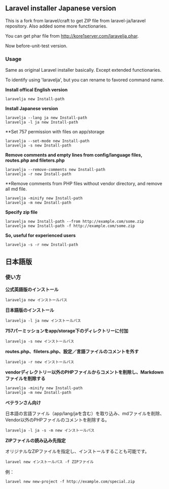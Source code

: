 ## Laravel installer Japanese version

This is a fork from laravel/craft to get ZIP file from laravel-ja/laravel repository. Also added some more functionaries.

You can get phar file from <http://kore1server.com/laravelja.phar>.

Now before-unit-test version.

### Usage

Same as original Laravel installer basically. Except extended functionaries.

To identify using 'laravelja', but you can rename to favored command name.

**Install offical English version**

    laravelja new Install-path

**Install Japanese version**

    laravelja --lang ja new Install-path
    laravelja -l ja new Install-path

**Set 757 permission with files on app/storage

    laravelja --set-mode new Install-path
    laravelja -s new Install-path

**Remove comments and empty lines from config/language files, routes.php and fileters.php**

    laravelja --remove-comments new Install-path
    laravelja -r new Install-path

**Remove comments from PHP files without vendor directory, and remove all md file.

    laravelja -minify new Install-path
    laravelja -m new Install-path

**Specify zip file**

    laravelja new Install-path --from http://example.com/some.zip
    laravelja new Install-path -f http://example.com/some.zip

**So, useful for experienced users**

    laravelja -s -r new Install-path

## 日本語版

### 使い方

**公式英語版のインストール**

    laravelja new インストールパス

**日本語版のインストール**

    laravelja -l ja new インストールパス

**757パーミッションをapp/storage下のディレクトリーに付加**

    laravelja -s new インストールバス

**routes.php、fileters.php、設定／言語ファイルのコメントを外す**

    laravelja -r new インストールパス

**vendorディレクトリー以外のPHPファイルからコメントを削除し、Markdownファイルを削除する**

    laravelja -minify new Install-path
    laravelja -m new Install-path

**ベテランさん向け**

日本語の言語ファイル（app/lang/jaを含む）を取り込み、mdファイルを削除、Vendor以外のPHPファイルのコメントを削除する。

    laravelja -l ja -s -m new インストールパス

**ZIPファイルの読み込み先指定**

オリジナルなZIPファイルを指定し、インストールすることも可能です。

    laravel new インストールパス -f ZIPファイル

例：

    laravel new new-project -f http://example.com/special.zip


